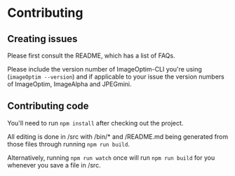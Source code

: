 # Contributing

## Creating issues

Please first consult the README, which has a list of FAQs.

Please include the version number of ImageOptim-CLI you're using (`imageOptim --version`) and if applicable to your issue the version numbers of ImageOptim, ImageAlpha and JPEGmini.

## Contributing code

You'll need to run `npm install` after checking out the project.

All editing is done in /src with
/bin/* and /README.md being generated from those files through running `npm run build`.

Alternatively, running `npm run watch` once will run `npm run build` for you whenever you save a file in
/src.
